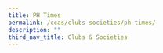 ```yaml
---
title: PH Times
permalink: /ccas/clubs-societies/ph-times/
description: ""
third_nav_title: Clubs & Societies
---
```

